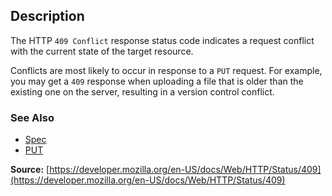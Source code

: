 ## Description

The HTTP `409 Conflict` response status code indicates a request conflict with the current state of the target resource.

Conflicts are most likely to occur in response to a `PUT` request. For example, you may get a `409` response when uploading a file that is older than the existing one on the server, resulting in a version control conflict.

### See Also

- [Spec](https://www.rfc-editor.org/rfc/rfc9110#status.409)
- [PUT](https://developer.mozilla.org/en-US/docs/Web/HTTP/Methods/PUT)

**Source:** [https://developer.mozilla.org/en-US/docs/Web/HTTP/Status/409](https://developer.mozilla.org/en-US/docs/Web/HTTP/Status/409)
